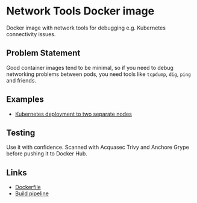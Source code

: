 # Network Tools Docker image

Docker image with network tools for debugging e.g. Kubernetes connectivity issues.

## Problem Statement

Good container images tend to be minimal, so if you need to debug networking
problems between pods, you need tools like `tcpdump`, `dig`, `ping` and friends.

## Examples

* [Kubernetes deployment to two separate nodes](https://github.com/aries1980/docker-network-tools/blob/main/examples/k8s-with-nodeselector.yaml)

## Testing

Use it with confidence. Scanned with Acquasec Trivy and Anchore Grype before
pushing it to Docker Hub.

## Links

* [Dockerfile](https://github.com/aries1980/docker-network-tools/blob/main/Dockerfile)
* [Build pipeline](https://github.com/aries1980/docker-network-tools/tree/main/.github/workflows)


